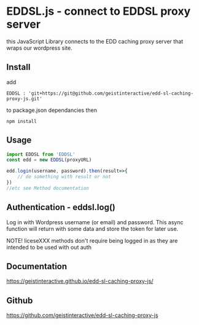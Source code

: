 # EDDSL.js - connect to EDDSL proxy server
this JavaScript Library connects to the EDD caching proxy server that wraps our wordpress site.

## Install
add 

`EDDSL : 'git+https://git@github.com/geistinteractive/edd-sl-caching-proxy-js.git'
`

to package.json dependancies then

`npm install`
## Usage

```javascript
import EDDSL from 'EDDSL'
const edd = new EDDSL(proxyURL)

edd.login(username, password).then(result=>{
    // do something with result or not
})
//etc see Method documentation

```
## Authentication - eddsl.log()
Log in with Wordpress username (or email) and password. This async function will return with some data and store the token for later use.

NOTE! liceseXXX methods don't require being logged in as they are intended to be used with out auth

## Documentation
https://geistinteractive.github.io/edd-sl-caching-proxy-js/

## Github
https://github.com/geistinteractive/edd-sl-caching-proxy-js